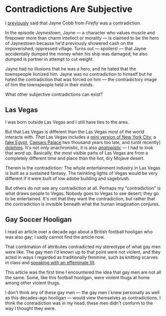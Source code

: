 # Contradictions Are Subjective
I [previously](./2024-01-15_contradictions) said that Jayne Cobb from _Firefly_ was a contradiction.

In the episode _Jaynestown_, Jayne — a character who values muscle and firepower more than charm intellect or morality — is claimed to be the hero of Jaynestown because he'd previously showered cash on the impoverished, oppressed village. Turns out — spoilers! — that Jayne accidentally dumped the money when his ship was damaged; he also dumped is partner in attempt to cut weight.

Jayne had no illusions that he was a hero, and he hated that the townspeople lionized him. Jayne was no contradiction to himself but he hated the contradiction that was forced on him — the contradictory image of him the townspeople held in their minds.

What other subjective contradictions can exist?

## Las Vegas
I was born outside Las Vegas and I still have ties to the area.

But that Las Vegas is different than the Las Vegas most of the world interacts with. _That_ Las Vegas includes a [mini version of New York City](https://www.google.com/search?client=firefox-b-1-d&sca_esv=fa2eff043ab95eb5&sxsrf=ACQVn09JkOUqzhl_AD8xmuAyEN8O72Dfig:1706498843863&q=new+york+new+york+las+vegas&tbm=isch&source=lnms&sa=X&ved=2ahUKEwjOoJfL04GEAxUWH0QIHclOAbEQ0pQJegQIDhAB&biw=1037&bih=545&dpr=3.33), a [fake Egypt](https://www.google.com/search?client=firefox-b-1-d&sca_esv=fa2eff043ab95eb5&sxsrf=ACQVn09JkOUqzhl_AD8xmuAyEN8O72Dfig:1706498843863&q=new+york+new+york+las+vegas&tbm=isch&source=lnms&sa=X&ved=2ahUKEwjOoJfL04GEAxUWH0QIHclOAbEQ0pQJegQIDhAB&biw=1037&bih=545&dpr=3.33), [Caesars Palace](https://www.google.com/search?q=caesars+palace+las+vegas&tbm=isch&ved=2ahUKEwjdiYTr04GEAxVHMEQIHfKqB08Q2-cCegQIABAA&oq=caesar&gs_lcp=CgNpbWcQARgAMg0IABCABBCKBRBDELEDMgoIABCABBCKBRBDMgoIABCABBCKBRBDMg0IABCABBCKBRBDELEDMgoIABCABBCKBRBDMggIABCABBCxAzIKCAAQgAQQigUQQzIICAAQgAQQsQMyCAgAEIAEELEDMgoIABCABBCKBRBDOgUIABCABDoGCAAQCBAeOg4IABCABBCKBRCxAxCDAVDhZ1i-cmDRemgBcAB4AIABdYgBpAWSAQM0LjOYAQCgAQGqAQtnd3Mtd2l6LWltZ8ABAQ&sclient=img&ei=Xhu3Zd3iJ8fgkPIP8tWe-AQ&bih=545&biw=1037&client=firefox-b-1-d) two thousand years too late, and (until recently) [dolphins](https://www.8newsnow.com/news/local-news/mirages-secret-garden-and-dolphin-habitat-to-permanently-close-after-more-than-30-years-on-las-vegas-strip/). It's not only anachronistic, it is also _[anatopistic](https://en.wikipedia.org/wiki/Anatopism)_ — I had to look that word up. Basically, the most visible parts of Las Vegas are from a completely different time and place than the hot, dry Mojave desert.

Therein is the contradiction: The whole entertainment industry in Las Vegas is built as a sustained fantasy. The twinkling lights of Vegas would be very different if it were built of low adobe building and sagebrush.

But others do not see any contradiction at all. Perhaps my "contradiction" is what draws people to Vegas. Nobody goes to Vegas to see desert; they go to be entertained. It's not that they want the contradiction, but rather that the contradiction is invisible beneath what the human imagination conjures.

## Gay Soccer Hooligan
I read an article over a decade ago about a British football hooligan who was also gay; I sadly cannot find the article now.

That combination of attributes contradicted my stereotype of what gay men were like. The gay men I'd known up to that point were not violent, and they acted in ways I regarded as traditionally feminine, such as knitting scarves in class and [speaking with an effeminate lilt](https://en.wikipedia.org/wiki/Gay_male_speech).

This article was the first time I encountered the idea that gay men are not all the same. Some, like this football hooligan, were violent thugs at home among other violent thugs.

I don't think any of these gay men — the gay men I knew personally as well as this decades-ago hooligan — would view themselves as contradictions. I think the contradiction was in my head: these men didn't conform to the way I thought they were.